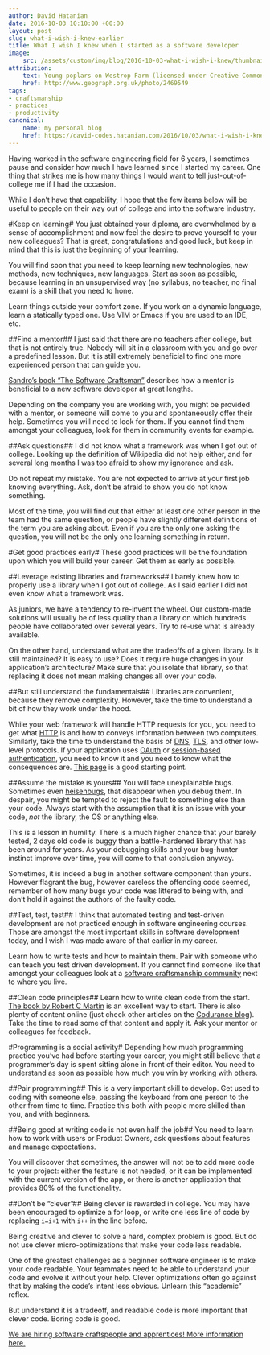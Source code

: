 ```yaml
---
author: David Hatanian
date: 2016-10-03 10:10:00 +00:00
layout: post
slug: what-i-wish-i-knew-earlier
title: What I wish I knew when I started as a software developer
image:
    src: /assets/custom/img/blog/2016-10-03-what-i-wish-i-knew/thumbnail.jpg
attribution:
    text: Young poplars on Westrop Farm (licensed under Creative Commons by D Gore)
    href: http://www.geograph.org.uk/photo/2469549 
tags:
- craftsmanship
- practices
- productivity
canonical:
    name: my personal blog
    href: https://david-codes.hatanian.com/2016/10/03/what-i-wish-i-knew-earlier.html 
---
```


Having worked in the software engineering field for 6 years, I sometimes pause and consider how much I have learned since I started my career. One thing that strikes me is how many things I would want to tell just-out-of-college me if I had the occasion.

While I don’t have that capability, I hope that the few items below will be useful to people on their way out of college and into the software industry.

#Keep on learning#
You just obtained your diploma, are overwhelmed by a sense of accomplishment and now feel the desire to prove yourself to your new colleagues? That is great, congratulations and good luck, but keep in mind that this is just the beginning of your learning.

You will find soon that you need to keep learning new technologies, new methods, new techniques, new languages. Start as soon as possible, because learning in an unsupervised way (no syllabus, no teacher, no final exam) is a skill that you need to hone.

Learn things outside your comfort zone. If you work on a dynamic language, learn a statically typed one. Use VIM or Emacs if you are used to an IDE, etc.

##Find a mentor##
I just said that there are no teachers after college, but that is not entirely true. Nobody will sit in a classroom with you and go over a predefined lesson. But it is still extremely beneficial to find one more experienced person that can guide you.

[Sandro’s book “The Software Craftsman”](https://www.goodreads.com/book/show/23215733-the-software-craftsman) describes how a mentor is beneficial to a new software developer at great lengths.

Depending on the company you are working with, you might be provided with a mentor, or someone will come to you and spontaneously offer their help. Sometimes you will need to look for them. If you cannot find them amongst your colleagues, look for them in community events for example.

##Ask questions##
I did not know what a framework was when I got out of college. Looking up the definition of Wikipedia did not help either, and for several long months I was too afraid to show my ignorance and ask.

Do not repeat my mistake. You are not expected to arrive at your first job knowing everything. Ask, don’t be afraid to show you do not know something.

Most of the time, you will find out that either at least one other person in the team had the same question, or people have slightly different definitions of the term you are asking about. Even if you are the only one asking the question, you will not be the only one learning something in return.

#Get good practices early#
These good practices will be the foundation upon which you will build your career. Get them as early as possible.

##Leverage existing libraries and frameworks##
I barely knew how to properly use a library when I got out of college. As I said earlier I did not even know what a framework was.

As juniors, we have a tendency to re-invent the wheel. Our custom-made solutions will usually be of less quality than a library on which hundreds people have collaborated over several years. Try to re-use what is already available.

On the other hand, understand what are the tradeoffs of a given library. Is it still maintained? It is easy to use? Does it require huge changes in your application’s architecture? Make sure that you isolate that library, so that replacing it does not mean making changes all over your code.

##But still understand the fundamentals##
Libraries are convenient, because they remove complexity. However, take the time to understand a bit of how they work under the hood.

While your web framework will handle HTTP requests for you, you need to get what [HTTP](https://en.wikipedia.org/wiki/Hypertext_Transfer_Protocol) is and how to conveys information between two computers. Similarly, take the time to understand the basis of [DNS](https://en.wikipedia.org/wiki/Domain_Name_System), [TLS](https://en.wikipedia.org/wiki/Transport_Layer_Security), and other low-level protocols. If your application uses [OAuth](https://en.wikipedia.org/wiki/OAuth) or [session-based authentication](https://www.owasp.org/index.php/Session_Management_Cheat_Sheet), you need to know it and you need to know what the consequences are. [This page](https://github.com/alex/what-happens-when) is a good starting point.

##Assume the mistake is yours##
You will face unexplainable bugs. Sometimes even [heisenbugs](https://en.wikipedia.org/wiki/Heisenbug), that disappear when you debug them. In despair, you might be tempted to reject the fault to something else than your code. Always start with the assumption that it is an issue with your code, *not* the library, the OS or anything else.

This is a lesson in humility. There is a much higher chance that your barely tested, 2 days old code is buggy than a battle-hardened library that has been around for years. As your debugging skills and your bug-hunter instinct improve over time, you will come to that conclusion anyway.

Sometimes, it is indeed a bug in another software component than yours. However flagrant the bug, however careless the offending code seemed, remember of how many bugs your code was littered to being with, and don’t hold it against the authors of the faulty code.

##Test, test, test##
I think that automated testing and test-driven development are not practiced enough in software engineering courses. Those are amongst the most important skills in software development today, and I wish I was made aware of that earlier in my career.

Learn how to write tests and how to maintain them. Pair with someone who can teach you test driven development. If you cannot find someone like that amongst your colleagues look at a [software craftsmanship community](http://slack.softwarecraftsmanship.org/) next to where you live.

##Clean code principles##
Learn how to write clean code from the start. [The book by Robert C Martin](https://www.amazon.co.uk/Clean-Code-Handbook-Software-Craftsmanship/dp/0132350882) is an excellent way to start. There is also plenty of content online (just check other articles on the [Codurance blog](https://codurance.com/publications)). Take the time to read some of that content and apply it. Ask your mentor or colleagues for feedback.

#Programming is a social activity#
Depending how much programming practice you’ve had before starting your career, you might still believe that a programmer’s day is spent sitting alone in front of their editor. You need to understand as soon as possible how much you win by working with others.

##Pair programming##
This is a very important skill to develop. Get used to coding with someone else, passing the keyboard from one person to the other from time to time. Practice this both with people more skilled than you, and with beginners.

##Being good at writing code is not even half the job##
You need to learn how to work with users or Product Owners, ask questions about features and manage expectations.

You will discover that sometimes, the answer will not be to add more code to your project: either the feature is not needed, or it can be implemented with the current version of the app, or there is another application that provides 80% of the functionality.

##Don’t be “clever”##
Being clever is rewarded in college. You may have been encouraged to optimize a for loop, or write one less line of code by replacing `i=i+1` with `i++` in the line before.

Being creative and clever to solve a hard, complex problem is good. But do not use clever micro-optimizations that make your code less readable.

One of the greatest challenges as a beginner software engineer is to make your code readable. Your teammates need to be able to understand your code and evolve it without your help. Clever optimizations often go against that by making the code’s intent less obvious. Unlearn this “academic” reflex.

But understand it is a tradeoff, and readable code is more important that clever code. Boring code is good.


[We are hiring software craftspeople and apprentices! More information here.](https://codurance.com/careers/)
